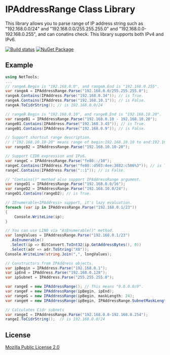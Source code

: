 IPAddressRange Class Library
=============

This library allows you to parse range of IP address string such as "192.168.0.0/24" and "192.168.0.0/255.255.255.0" and "192.168.0.0-192.168.0.255", and can conatins check.
This library supports both IPv4 and IPv6.

[![Build status](https://ci.appveyor.com/api/projects/status/9xp7ahar7afcjk3l?svg=true)](https://ci.appveyor.com/project/jsakamoto/ipaddressrange) [![NuGet Package](https://img.shields.io/nuget/v/IPAddressRange.svg)](https://www.nuget.org/packages/IPAddressRange/)

Example
-------

```csharp
using NetTools;
...
// rangeA.Begin is "192.168.0.0", and rangeA.End is "192.168.0.255".
var rangeA = IPAddressRange.Parse("192.168.0.0/255.255.255.0");
rangeA.Contains(IPAddress.Parse("192.168.0.34")); // is True.
rangeA.Contains(IPAddress.Parse("192.168.10.1")); // is False.
rangeA.ToCidrString(); // is 192.168.0.0/24

// rangeB.Begin is "192.168.0.10", and rangeB.End is "192.168.10.20".
var rangeB1 = IPAddressRange.Parse("192.168.0.10 - 192.168.10.20");
rangeB1.Contains(IPAddress.Parse("192.168.3.45")); // is True.
rangeB1.Contains(IPAddress.Parse("192.168.0.9")); // is False.

// Support shortcut range description. 
// ("192.168.10.10-20" means range of begin:192.168.10.10 to end:192.168.10.20.)
var rangeB2 = IPAddressRange.Parse("192.168.10.10-20");

// Support CIDR expression and IPv6.
var rangeC = IPAddressRange.Parse("fe80::/10"); 
rangeC.Contains(IPAddress.Parse("fe80::d503:4ee:3882:c586%3")); // is True.
rangeC.Contains(IPAddress.Parse("::1")); // is False.

// "Contains()" method also support IPAddressRange argument.
var rangeD1 = IPAddressRange.Parse("192.168.0.0/16");
var rangeD2 = IPAddressRange.Parse("192.168.10.0/24");
rangeD1.Contains(rangeD2); // is True.

// IEnumerable<IPAddress> support, it's lazy evaluation.
foreach (var ip in IPAddressRange.Parse("192.168.0.1/23"))
{
    Console.WriteLine(ip);
}

// You can use LINQ via "AsEnumerable()" method.
var longValues = IPAddressRange.Parse("192.168.0.1/23")
  .AsEnumerable()
  .Select(ip => BitConvert.ToInt32(ip.GetAddressBytes(), 0))
  .Select(adr => adr.ToString("X8"));
Console.WriteLine(string.Join(",", longValues);

// Constructors from IPAddress objects.
var ipBegin = IPAddress.Parse("192.168.0.1");
var ipEnd = IPAddress.Parse("192.168.0.128");
var ipSubnet = IPAddress.Parse("255.255.255.0");

var rangeE = new IPAddressRange(); // This means "0.0.0.0/0".
var rangeF = new IPAddressRange(ipBegin, ipEnd);
var rangeG = new IPAddressRange(ipBegin, maskLength: 24);
var rangeH = new IPAddressRange(ipBegin, IPAddressRange.SubnetMaskLength(ipSubnet));

// Calculates Cidr subnets
var rangeI = IPAddressRange.Parse("192.168.0.0-192.168.0.254");
rangeI.ToCidrString();  // is 192.168.0.0/24
```

License
-------
[Mozilla Public License 2.0](LICENSE)
